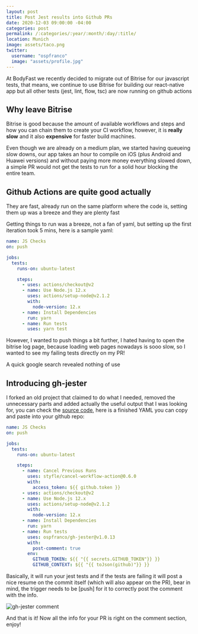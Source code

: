 ```yaml
---
layout: post
title: Post Jest results into Github PRs
date: 2020-12-03 09:00:00 -04:00
categories: post
permalink: /:categories/:year/:month/:day/:title/
location: Munich
image: assets/taco.png
twitter:
  username: "ospfranco"
  image: "assets/profile.jpg"
---
```


At BodyFast we recently decided to migrate out of Bitrise for our javascript tests, that means, we continue to use Bitrise for building our react-native app but all other tests (jest, lint, flow, tsc) are now running on github actions

## Why leave Bitrise

Bitrise is good because the amount of available workflows and steps and how you can chain them to create your CI workflow, however, it is **really slow** and it also **expensive** for faster build machines.

Even though we are already on a medium plan, we started having queueing slow downs, our app takes an hour to compile on iOS (plus Android and Huawei versions) and without paying more money everything slowed down, a simple PR would not get the tests to run for a solid hour  blocking the entire team.

## Github Actions are quite good actually

They are fast, already run on the same platform where the code is, setting them up was a breeze and they are plenty fast

Getting things to run was a breeze, not a fan of yaml, but setting up the first iteration took 5 mins, here is a sample yaml:

```yaml
name: JS Checks
on: push

jobs:
  tests:
    runs-on: ubuntu-latest

    steps:
      - uses: actions/checkout@v2
      - name: Use Node.js 12.x
        uses: actions/setup-node@v2.1.2
        with:
          node-version: 12.x
      - name: Install Dependencies
        run: yarn
      - name: Run tests
        uses: yarn test
```

However, I wanted to push things a bit further, I hated having to open the bitrise log page, because loading web pages nowadays is sooo slow, so I wanted to see my failing tests directly on my PR!

A quick google search revealed nothing of use

## Introducing gh-jester

I forked an old project that claimed to do what I needed, removed the unnecessary parts and added actually the useful output that I was looking for, you can check the [source code](https://github.com/ospfranco/gh-jester), here is a finished YAML you can copy and paste into your github repo:

```yaml
name: JS Checks
on: push

jobs:
  tests:
    runs-on: ubuntu-latest

    steps:
      - name: Cancel Previous Runs
        uses: styfle/cancel-workflow-action@0.6.0
        with:
          access_token: ${{ github.token }}
      - uses: actions/checkout@v2
      - name: Use Node.js 12.x
        uses: actions/setup-node@v2.1.2
        with:
          node-version: 12.x
      - name: Install Dependencies
        run: yarn
      - name: Run tests
        uses: ospfranco/gh-jester@v1.0.13
        with:
          post-comment: true
        env:
          GITHUB_TOKEN: ${{ "{{ secrets.GITHUB_TOKEN"}} }}
          GITHUB_CONTEXT: ${{ "{{ toJson(github)"}} }}
```

Basically, it will run your jest tests and if the tests are failing it will post a nice resume on the commit itself (which will also appear on the PR), bear in mind, the trigger needs to be [push] for it to correctly post the comment with the info.

![gh-jester comment]({{site.url}}/assets/gh-jester.png "gh-jester")

And that is it! Now all the info for your PR is right on the comment section, enjoy!